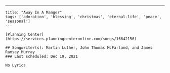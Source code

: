 ---
    title: "Away In A Manger"
    tags: ['adoration', 'blessing', 'christmas', 'eternal-life', 'peace', 'seasonal']
    ---

    [Planning Center](https://services.planningcenteronline.com/songs/16642156)

    ## Songwriter(s): Martin Luther, John Thomas McFarland, and James Ramsey Murray
    ### Last scheduled: Dec 19, 2021          

    No Lyrics
    